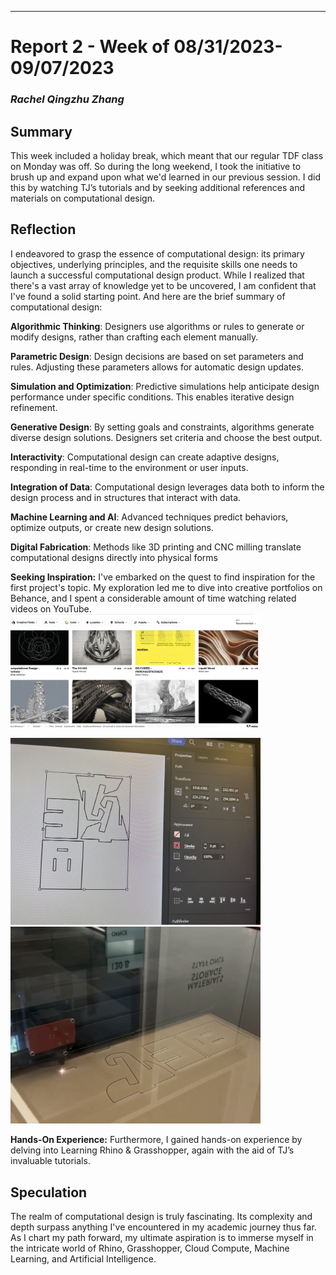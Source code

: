 ---
# Report 2 - Week of 08/31/2023-09/07/2023 #
### *Rachel Qingzhu Zhang* ###

## Summary ##
This week included a holiday break, which meant that our regular TDF class on Monday was off. So during the long weekend, I took the initiative to brush up and expand upon what we'd learned in our previous session. I did this by watching TJ’s tutorials and by seeking additional references and materials on computational design.

## Reflection ##

I endeavored to grasp the essence of computational design: its primary objectives, underlying principles, and the requisite skills one needs to launch a successful computational design product. While I realized that there's a vast array of knowledge yet to be uncovered, I am confident that I've found a solid starting point. And here are the brief summary of computational design:


  **Algorithmic Thinking**: Designers use algorithms or rules to generate or modify designs, rather than crafting each element manually.

  **Parametric Design**: Design decisions are based on set parameters and rules. Adjusting these parameters allows for automatic design updates.

  **Simulation and Optimization**: Predictive simulations help anticipate design performance under specific conditions. This enables iterative design refinement.

  **Generative Design**: By setting goals and constraints, algorithms generate diverse design solutions. Designers set criteria and choose the best output.

  **Interactivity**: Computational design can create adaptive designs, responding in real-time to the environment or user inputs.

  **Integration of Data**: Computational design leverages data both to inform the design process and in structures that interact with data.

  **Machine Learning and AI**: Advanced techniques predict behaviors, optimize outputs, or create new design solutions.

  **Digital Fabrication**: Methods like 3D printing and CNC milling translate computational designs directly into physical forms


  **Seeking Inspiration:**
  I've embarked on the quest to find inspiration for the first project's topic. My exploration led me to dive into creative portfolios on Behance, and I spent a considerable amount of time watching related videos on YouTube.
  <img width="400" alt="behance" src="https://github.com/Berkeley-MDes/tdf-fa23-Rachel-Qingzhu-Zhang/blob/main/weekly-reports/behance.png">


<img width="400" alt="WechatIMG929.jpg" src="https://github.com/Berkeley-MDes/tdf-fa23-Rachel-Qingzhu-Zhang/blob/main/weekly-reports/WechatIMG929.jpg">

<img width="400" alt="cutting.png" src="https://github.com/Berkeley-MDes/tdf-fa23-Rachel-Qingzhu-Zhang/blob/main/weekly-reports/cutting.png">

  **Hands-On Experience:**
  Furthermore, I gained hands-on experience by delving into Learning Rhino & Grasshopper, again with the aid of TJ’s invaluable tutorials.

## Speculation ##
The realm of computational design is truly fascinating. Its complexity and depth surpass anything I've encountered in my academic journey thus far. As I chart my path forward, my ultimate aspiration is to immerse myself in the intricate world of Rhino, Grasshopper, Cloud Compute, Machine Learning, and Artificial Intelligence.
